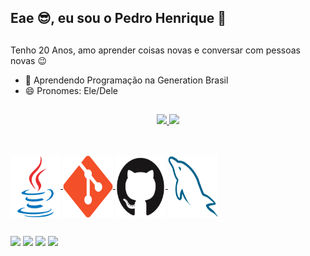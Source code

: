 ## Eae 😎, eu sou o Pedro Henrique 👋

##
Tenho 20 Anos, amo aprender coisas novas e conversar com pessoas novas 😉
- 🌱 Aprendendo Programação na Generation Brasil
- 😄 Pronomes: Ele/Dele

##
<div align="center">
<a href="https://github.com/Pddro1"><img height="150em" src="https://github-readme-stats.vercel.app/api?username=Pddro1&show_icons=true&theme=tokyonight&include_all_commits=true&count_private=true"/>
<img height="150em" src="https://github-readme-stats.vercel.app/api/top-langs/?username=Pddro1&layout=compact&langs_count=7&theme=tokyonight"/>
</div>

##

<div style="display: inline_block"><br>
  <img align="center" alt="PedroJava" height="100" width="80" src="https://github.com/devicons/devicon/blob/master/icons/java/java-original.svg">
  <img align="center" alt="PedroGit" height="100" width="80" src="https://github.com/devicons/devicon/blob/master/icons/git/git-original.svg">
  <img align="center" alt="PedroGitHub" height="100" width="80" src="https://github.com/devicons/devicon/blob/master/icons/github/github-original.svg">
  <img align="center" alt="PedroGitHub" height="100" width="80" src="https://github.com/devicons/devicon/blob/master/icons/mysql/mysql-original.svg">
  </div>
  
##
 
<div> 
<a href="https://www.instagram.com/pdro_camargo/" target="_blank"><img src="https://img.shields.io/badge/-Instagram-%23E4405F?style=for-the-badge&logo=instagram&logoColor=white" target="_blank"></a>
<a href="https://www.twitch.tv/eopedros1" target="_blank"><img src="https://img.shields.io/badge/Twitch-9146FF?style=for-the-badge&logo=twitch&logoColor=white" target="_blank"></a> 
<a href = "mailto:pedrohcamargon@gmail.com"><img src="https://img.shields.io/badge/-Gmail-%23333?style=for-the-badge&logo=gmail&logoColor=white" target="_blank"></a>
<a href="https://www.linkedin.com/in/pedro-camargo15/" target="_blank"><img src="https://img.shields.io/badge/-LinkedIn-%230077B5?style=for-the-badge&logo=linkedin&logoColor=white" target="_blank"></a>
</div>
